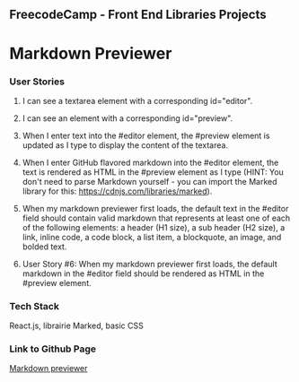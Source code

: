 ## FreecodeCamp - Front End Libraries Projects

# Markdown Previewer

### User Stories

1. I can see a textarea element with a corresponding id="editor".

2. I can see an element with a corresponding id="preview".

3. When I enter text into the #editor element, the #preview element is updated as I type to display the content of the textarea.

4. When I enter GitHub flavored markdown into the #editor element, the text is rendered as HTML in the #preview element as I type (HINT: You don't need to parse Markdown yourself - you can import the Marked library for this: https://cdnjs.com/libraries/marked).

5. When my markdown previewer first loads, the default text in the #editor field should contain valid markdown that represents at least one of each of the following elements: a header (H1 size), a sub header (H2 size), a link, inline code, a code block, a list item, a blockquote, an image, and bolded text.

6. User Story #6: When my markdown previewer first loads, the default markdown in the #editor field should be rendered as HTML in the #preview element.

### Tech Stack

React.js, librairie Marked, basic CSS

### Link to Github Page

[Markdown previewer](https://suzette-sousa.github.io/markdown-previewer/)
